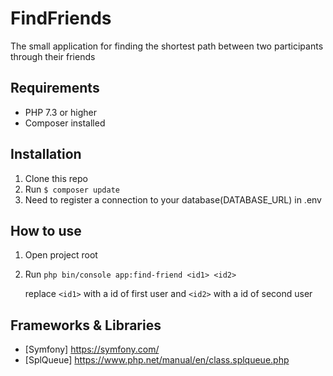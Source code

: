 # FindFriends
The small application for finding the shortest path between two participants through their friends

## Requirements
- PHP 7.3 or higher
- Composer installed

## Installation
1. Clone this repo
2. Run `$ composer update`
3. Need to register a connection to your database(DATABASE_URL) in .env 

## How to use
1. Open project root
2. Run `php bin/console app:find-friend <id1> <id2>`

   replace `<id1>` with a id of first user
     and   `<id2>` with a id of second user   

## Frameworks & Libraries
- [Symfony] https://symfony.com/
- [SplQueue] https://www.php.net/manual/en/class.splqueue.php
